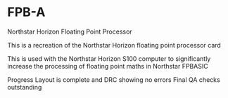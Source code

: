 # FPB-A
Northstar Horizon Floating Point Processor

This is a recreation of the Northstar Horizon floating point processor card

This is used with the Northstar Horizon S100 computer to significantly increase the processing of floating point maths in Northstar FPBASIC


Progress
Layout is complete and DRC showing no errors
Final QA checks outstanding
